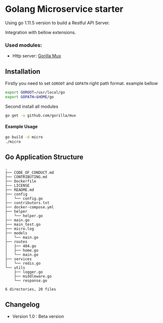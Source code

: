 # Golang Microservice starter

Using go 1.11.5 version to build a Restful API Server.

Integration with bellow extensions.

### Used modules:
- Http server: [Gorilla Mux](https://github.com/gorilla/mux)

## Installation

Firstly you need to set `GOROOT` and `GOPATH` right path format. example bellow
```bash
export GOROOT=/usr/local/go
export GOPATH=$HOME/go
```
Second install all modules

```bash
go get -u github.com/gorilla/mux
```
#### Example Usage

```bash
go build -d micro
./micro
```
## Go Application Structure 
```
.
├── CODE_OF_CONDUCT.md
├── CONTRIBUTING.md
├── Dockerfile
├── LICENSE
├── README.md
├── config
│   └── config.go
├── contributors.txt
├── docker-compose.yml
├── helper
│   └── helper.go
├── main.go
├── main_test.go
├── micro.log
├── models
│   └── main.go
├── routes
│   ├── 404.go
│   ├── home.go
│   └── main.go
├── services
│   └── redis.go
└── utils
    ├── logger.go
    ├── middleware.go
    └── response.go

6 directories, 20 files
```

## Changelog

- Version 1.0 : Beta version

